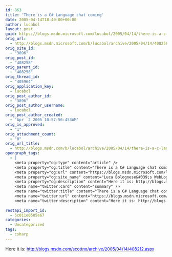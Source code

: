 ```yaml
---
id: 863
title: 'There is a C# Language chat coming'
date: 2005-04-14T18:40:00+00:00
author: lucabol
layout: post
guid: https://blogs.msdn.microsoft.com/lucabol/2005/04/14/there-is-a-c-language-chat-coming/
orig_url:
  - http://blogs.msdn.microsoft.com/b/lucabol/archive/2005/04/14/408258.aspx
orig_site_id:
  - "3896"
orig_post_id:
  - "408258"
orig_parent_id:
  - "408258"
orig_thread_id:
  - "405964"
orig_application_key:
  - lucabol
orig_post_author_id:
  - "3896"
orig_post_author_username:
  - lucabol
orig_post_author_created:
  - 'Apr  2 2005 10:57:56:453AM'
orig_is_approved:
  - "1"
orig_attachment_count:
  - "0"
orig_url_title:
  - http://blogs.msdn.com/b/lucabol/archive/2005/04/14/there-is-a-c-language-chat-coming.aspx
opengraph_tags:
  - |
    <meta property="og:type" content="article" />
    <meta property="og:title" content="There is a C# Language chat coming" />
    <meta property="og:url" content="https://blogs.msdn.microsoft.com/lucabol/2005/04/14/there-is-a-c-language-chat-coming/" />
    <meta property="og:site_name" content="Luca Bolognese&#039;s WebLog" />
    <meta property="og:description" content="Here it is: http://blogs.msdn.com/scottno/archive/2005/04/14/408212.aspx" />
    <meta name="twitter:card" content="summary" />
    <meta name="twitter:title" content="There is a C# Language chat coming" />
    <meta name="twitter:url" content="https://blogs.msdn.microsoft.com/lucabol/2005/04/14/there-is-a-c-language-chat-coming/" />
    <meta name="twitter:description" content="Here it is: http://blogs.msdn.com/scottno/archive/2005/04/14/408212.aspx" />
    
restapi_import_id:
  - 5c011e0505e67
categories:
  - Uncategorized
tags:
  - csharp
---
```

Here it is: [<u><font color="#0000ff" size="2">http://blogs.msdn.com/scottno/archive/2005/04/14/408212.aspx</u></font>](http://blogs.msdn.com/scottno/archive/2005/04/14/408212.aspx)
